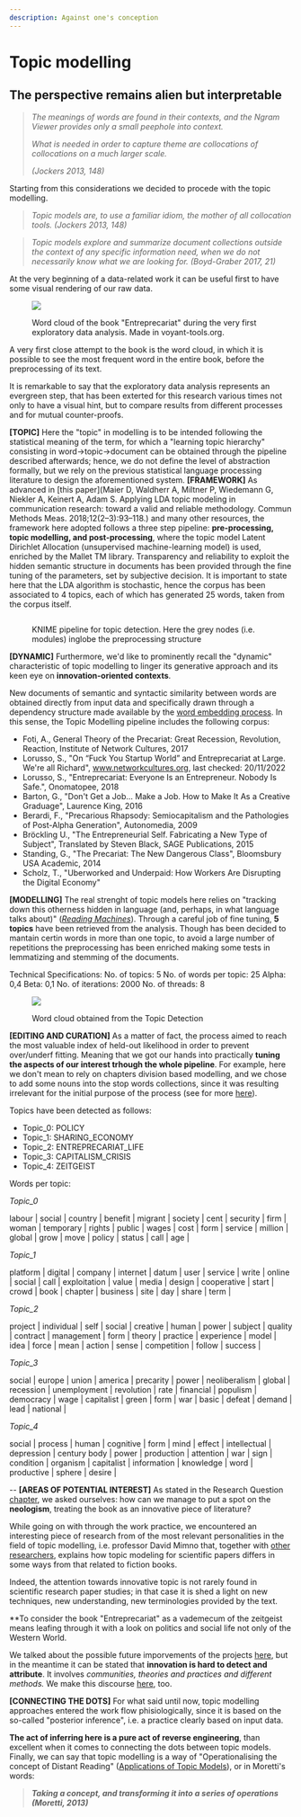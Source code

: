 ```yaml
---
description: Against one's conception
---
```


# Topic modelling

## The perspective remains alien but interpretable

> _The meanings of words are found in their contexts, and the Ngram Viewer provides only a small peephole into context._&#x20;
>
> _What is needed in order to capture theme are collocations of collocations on a much larger scale._&#x20;
>
> _(Jockers 2013, 148)_

Starting from this considerations we decided to procede with the topic modelling.

> _Topic models are, to use a familiar idiom, the mother of all collocation tools. (Jockers 2013, 148)_

> _Topic models explore and summarize document collections outside the context of any specific information need, when we do not necessarily know what we are looking for. (Boyd-Graber 2017, 21)_

At the very beginning of a data-related work it can be useful first to have some visual rendering of our raw data.

<figure><img src=".gitbook/assets/Entreprecariat_TopicDetection_LDA_Mallet.JPG"><figcaption><p>Word cloud of the book "Entreprecariat" during the very first exploratory data analysis. Made in voyant-tools.org.</p></figcaption></figure>

A very first close attempt to the book is the word cloud, in which it is possible to see the most frequent word in the entire book, before the preprocessing of its text.

It is remarkable to say that the exploratory data analysis represents an evergreen step, that has been exterted for this research various times not only to have a visual hint, but to compare results from different processes and for mutual counter-proofs.

**\[TOPIC]** Here the "topic" in modelling is to be intended following the statistical meaning of the term, for which a "learning topic hierarchy" consisting in word->topic->document can be obtained through the pipeline described afterwards; hence, we do not define the level of abstraction formally, but we rely on the previous statistical language processing literature to design the aforementioned system.
**\[FRAMEWORK]** As advanced in [this paper](Maier D, Waldherr A, Miltner P, Wiedemann G, Niekler A, Keinert A, Adam S. Applying LDA topic modeling in communication research: toward a valid and reliable methodology. Commun Methods Meas. 2018;12(2–3):93–118.) and many other resources, the framework here adopted follows a three step pipeline: **pre-processing, topic modelling, and post-processing**, where the topic model Latent Dirichlet Allocation (unsupervised machine-learning model) is used, enriched by the Mallet TM library.
Transparency and reliability to exploit the hidden semantic structure in documents has been provided through the fine tuning of the parameters, set by subjective decision. It is important to state here that the LDA algorithm is stochastic, hence the corpus has been associated to 4 topics, each of which has generated 25 words, taken from the corpus itself.
<figure><img src="../.gitbook/assets/Entreprecariat_TopicDetection_LDA_Mallet.jpg" alt=""><figcaption><p>KNIME pipeline for topic detection. Here the grey nodes (i.e. modules) inglobe the preprocessing structure</p></figcaption></figure>

**\[DYNAMIC]** Furthermore, we'd like to prominently recall the "dynamic" characteristic of topic modelling to linger its generative approach and its keen eye on **innovation-oriented contexts**.

New documents of semantic and syntactic similarity between words are obtained directly from input data and specifically drawn through a dependency structure made available by the [word embedding process](wordEmbedding.py). In this sense, the Topic Modelling pipeline includes the following corpus:

- Foti, A., General Theory of the Precariat: Great Recession, Revolution, Reaction, Institute of Network Cultures, 2017
- Lorusso, S., "On “Fuck You Startup World” and Entreprecariat at Large. We're all Richard", www.networkcultures.org, last checked: 20/11/2022
- Lorusso, S., "Entreprecariat: Everyone Is an Entrepreneur. Nobody Is Safe.", Onomatopee, 2018
- Barton, G., "Don't Get a Job... Make a Job. How to Make It As a Creative Graduage", Laurence King, 2016
- Berardi, F., "Precarious Rhapsody: Semiocapitalism and the Pathologies of Post-Alpha Generation", Autonomedia, 2009
- Bröckling U., "The Entrepreneurial Self. Fabricating a New Type of Subject", Translated by Steven Black, SAGE Publications, 2015
- Standing, G., "The Precariat: The New Dangerous Class", Bloomsbury USA Academic, 2014
- Scholz, T., "Uberworked and Underpaid: How Workers Are Disrupting the Digital Economy"

**\[MODELLING]** The real strenght of topic models here relies on "tracking down this otherness hidden in language (and, perhaps, in what language talks about)" ([_Reading Machines_](bibliography.md)). Through a careful job of fine tuning, **5 topics** have been retrieved from the analysis. Though has been decided to mantain certin words in more than one topic, to avoid a large number of repetitions the preprocessing has been enriched making some tests in lemmatizing and stemming of the documents.

Technical Specifications:
No. of topics: 5
No. of words per topic: 25
Alpha: 0,4
Beta: 0,1
No. of iterations: 2000
No. of threads: 8

<figure><img src=".gitbook/assets/Entreprecariat_BagOfWords_TM.JPG"><figcaption><p>Word cloud obtained from the Topic Detection</p></figcaption></figure>

**\[EDITING AND CURATION]** As a matter of fact, the process aimed to reach the most valuable index of held-out likelihood in order to prevent over/underf fitting. Meaning that we got our hands into practically **tuning the aspects of our interest trhough the whole pipeline**. For example, here we don't mean to rely on chapters division based modelling, and we chose to add some nouns into the stop words collections, since it was resulting irrelevant for the initial purpose of the process (see for more [here](https://link.springer.com/article/10.1007/s10994-013-5413-0)). 


Topics have been detected as follows:
- Topic_0: POLICY
- Topic_1: SHARING_ECONOMY
- Topic_2: ENTREPRECARIAT_LIFE
- Topic_3: CAPITALISM_CRISIS
- Topic_4: ZEITGEIST

Words per topic:

*Topic_0*

labour | 
social | 
country | 
benefit | 
migrant | 
society | 
cent | 
security | 
firm | 
woman | 
temporary | 
rights | 
public | 
wages | 
cost | 
form | 
service | 
million | 
global | 
grow | 
move | 
policy | 
status | 
call | 
age | 

*Topic_1*

platform | 
digital | 
company | 
internet | 
datum | 
user | 
service | 
write | 
online | 
social | 
call | 
exploitation | 
value | 
media | 
design | 
cooperative | 
start | 
crowd | 
book | 
chapter | 
business | 
site | 
day | 
share | 
term | 

*Topic_2*

project  | 
individual | 
self | 
social | 
creative | 
human | 
power | 
subject | 
quality | 
contract | 
management | 
form | 
theory | 
practice | 
experience | 
model | 
idea | 
force | 
mean | 
action | 
sense | 
competition | 
follow | 
success | 

*Topic_3*

social | 
europe | 
union | 
america | 
precarity | 
power | 
neoliberalism | 
global | 
recession | 
unemployment | 
revolution | 
rate | 
financial | 
populism | 
democracy | 
wage | 
capitalist | 
green | 
form | 
war | 
basic | 
defeat | 
demand | 
lead | 
national | 

*Topic_4*

social | 
process | 
human | 
cognitive | 
form | 
mind | 
effect | 
intellectual | 
depression | 
century 
body | 
power | 
production | 
attention | 
war | 
sign | 
condition | 
organism | 
capitalist | 
information | 
knowledge | 
word | 
productive | 
sphere | 
desire | 


--
**\[AREAS OF POTENTIAL INTEREST]** As stated in the Research Question [chapter](the-project/research-questions.md), we asked ourselves: how can we manage to put a spot on the **neologism**, treating the book as an innovative piece of literature?

While going on with through the work practice, we encountered an interesting piece of research from of the most relevant personalities in the field of topic modelling, i.e. professor David Mimno that, together with [other researchers](bibliography.md), explains how topic modeling for scientific papers differs in some ways from that related to fiction books.

Indeed, the attention towards innovative topic is not rarely found in scientific research paper studies; in that case it is shed a light on new techniques, new understanding, new terminologies provided by the text.

**To consider the book "Entreprecariat" as a vademecum of the zeitgeist means leafing through it with a look on politics and social life not only of the Western World.

We talked about the possible future imporvements of the projects [here](conclusions.md), but in the meantime it can be stated that **innovation is hard to detect and attribute**. It involves *communities, theories and practices and different methods.*  We make this discourse [here](the-project/introduction.md), too.

**\[CONNECTING THE DOTS]** For what said until now, topic modelling approaches entered the work flow phisiologically, since it is based on the so-called "posterior inference", i.e. a practice clearly based on input data.&#x20;

**The act of inferring here is a pure act of reverse engineering**, than excellent when it comes to connecting the dots between topic models. Finally, we can say that topic modelling is a way of "Operationalising the concept of Distant Reading" ([Applications of Topic Models](bibliography.md)), or in Moretti's words:

> _**Taking a concept, and transforming it into a series of operations (Moretti, 2013)**_




